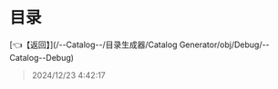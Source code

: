# 目录  


[👈【返回】](/--Catalog--/目录生成器/Catalog Generator/obj/Debug/--Catalog--Debug)  








> 2024/12/23 4:42:17

